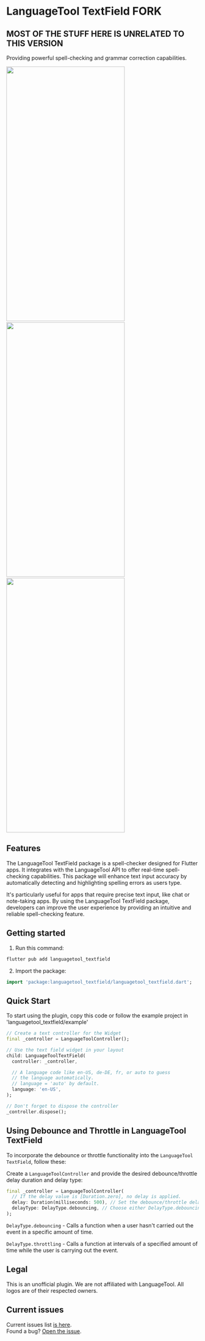 <!--
This README describes the package. If you publish this package to pub.dev,
this README's contents appear on the landing page for your package.

For information about how to write a good package README, see the guide for
[writing package pages](https://dart.dev/guides/libraries/writing-package-pages).

For general information about developing packages, see the Dart guide for
[creating packages](https://dart.dev/guides/libraries/create-library-packages)
and the Flutter guide for
[developing packages and plugins](https://flutter.dev/developing-packages).
-->

# LanguageTool TextField FORK
## MOST OF THE STUFF HERE IS UNRELATED TO THIS VERSION

Providing powerful spell-checking and grammar correction capabilities.

<div>
<img src="https://raw.githubusercontent.com/solid-software/languagetool_textfield/master/doc/misspeling_langtool.png" width="310" height="667">
&nbsp
&nbsp
<img src="https://raw.githubusercontent.com/solid-software/languagetool_textfield/master/doc/typo_langtool.png" width="310" height="667">
&nbsp
&nbsp
<img src="https://raw.githubusercontent.com/solid-software/languagetool_textfield/master/doc/uncategorized_langtool.png" width="310" height="667">
</div>

## Features

The LanguageTool TextField package is a spell-checker designed for Flutter apps. It integrates with the LanguageTool API to offer real-time spell-checking capabilities. This package will enhance text input accuracy by automatically detecting and highlighting spelling errors as users type. 

It's particularly useful for apps that require precise text input, like chat or note-taking apps. By using the LanguageTool TextField package, developers can improve the user experience by providing an intuitive and reliable spell-checking feature.


## Getting started

1. Run this command:

```dart
flutter pub add languagetool_textfield
```

2. Import the package:

```dart
import 'package:languagetool_textfield/languagetool_textfield.dart';
```


## Quick Start
To start using the plugin, copy this code or follow the example project in 'languagetool_textfield/example'

```dart
// Create a text controller for the Widget
final _controller = LanguageToolController();

// Use the text field widget in your layout
child: LanguageToolTextField(
  controller: _controller,

  // A language code like en-US, de-DE, fr, or auto to guess
  // the language automatically.
  // language = 'auto' by default.
  language: 'en-US',
);

// Don't forget to dispose the controller
_controller.dispose();
```

## Using Debounce and Throttle in LanguageTool TextField

To incorporate the debounce or throttle functionality into the `LanguageTool TextField`, follow these:

Create a `LanguageToolController` and provide the desired debounce/throttle delay duration and delay type:
   ```dart
   final _controller = LanguageToolController(
     // If the delay value is [Duration.zero], no delay is applied.
     delay: Duration(milliseconds: 500), // Set the debounce/throttle delay duration here
     delayType: DelayType.debouncing, // Choose either DelayType.debouncing or DelayType.throttling
   );
```

  `DelayType.debouncing` - Calls a function when a user hasn't carried out the event in a specific amount of time.

  `DelayType.throttling` - Calls a function at intervals of a specified amount of time while the user is carrying out the event.

## Legal

This is an unofficial plugin. We are not affiliated with LanguageTool.
All logos are of their respected owners.

## Current issues

Current issues list [is here](https://github.com/solid-software/languagetool_textfield/issues).\
Found a bug? [Open the issue](https://github.com/solid-software/languagetool_textfield/issues/new).

